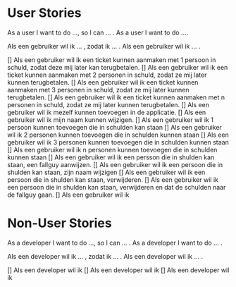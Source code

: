 # User Stories 

As a user I want to do ..., so I can ... .
As a user I want to do ....

Als een gebruiker wil ik ... , zodat ik ... . 
Als een gebruiker wil ik ... .


[] Als een gebruiker wil ik een ticket kunnen aanmaken met 1 persoon in schuld, zodat deze mij later kan terugbetalen.
[] Als een gebruiker wil ik een ticket kunnen aanmaken met 2 personen in schuld, zodat ze mij later kunnen terugbetalen.
[] Als een gebruiker wil ik een ticket kunnen aanmaken met 3 personen in schuld, zodat ze mij later kunnen terugbetalen.
[] Als een gebruiker wil ik een ticket kunnen aanmaken met n personen in schuld, zodat ze mij later kunnen terugbetalen.
[] Als een gebruiker wil ik mezelf kunnen toevoegen in de applicatie.
[] Als een gebruiker wil ik mijn naam kunnen wijzigen.
[] Als een gebruiker wil ik 1 persoon kunnen toevoegen die in schulden kan staan
[] Als een gebruiker wil ik 2 personen kunnen toevoegen die in schulden kunnen staan
[] Als een gebruiker wil ik 3 personen kunnen toevoegen die in schulden kunnen staan
[] Als een gebruiker wil ik n personen kunnen toevoegen die in schulden kunnen staan
[] Als een gebruiker wil ik een persson die in shulden kan staan, een fallguy aanwijzen.
[] Als een gebruiker wil ik een persoon die in shulden kan staan, zijn naam wijzigen
[] Als een gebruiker wil ik een persoon die in shulden kan staan, verwijderen.
[] Als een gebruiker wil ik een persoon die in shulden kan staan, verwijderen en dat de schulden naar de fallguy gaan.
[] Als een gebruiker wil ik 



# Non-User Stories

As a developer I want to do ..., so I can ... .
As a developer I want to do ... .

Als een developer wil ik ... , zodat ik ... . 
Als een developer wil ik ... .

[] Als een developer wil ik 
[] Als een developer wil ik 
[] Als een developer wil ik 
